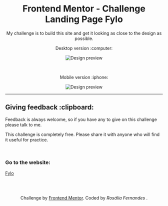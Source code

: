 
<h1 align="center">Frontend Mentor - Challenge Landing Page Fylo </h1>

<p align="center">My challenge is to build this site and get it looking as close to the design as possible.</p>

<p align="center"> Desktop version :computer: </p> 
<p align="center"> <img src="https://github.com/jessicarf18/Challenge-Site-Fylo/blob/master/images-readme/home-page.png" alt="Design preview"> </p>
<br>
  
<p align="center"> Mobile version :iphone: </p> 
<p align="center"> <img src="https://github.com/jessicarf18/challenge-Article-Preview/blob/master/assets/images-readme/gif-readme-2.gif" alt="Design preview"> </p>
<hr>
<h2> Giving feedback :clipboard: </h2>
<p>
Feedback is always welcome, so if you have any to give on this challenge please talk to me.

This challenge is completely free. Please share it with anyone who will find it useful for practice. </p>

<br>
<p>
<h3>Go to the website: </h3> <a href="https://jessicarf18.github.io/Challenge-Site-Fylo/" target="_blank"> Fylo </a>
</p>

<br><br>
<p align="center"> Challenge by <a href="https://www.frontendmentor.io/challenges" target="_blank">Frontend Mentor</a>. Coded by <i>Rosália Fernandes</i> . </p>
